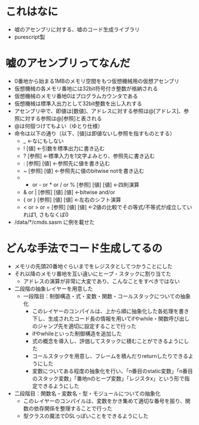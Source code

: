 # これはなに
- 嘘のアセンブリに対する、嘘のコード生成ライブラリ
- purescript製

# 嘘のアセンブリってなんだ
- 0番地から始まる1MBのメモリ空間をもつ仮想機械用の仮想アセンブリ
- 仮想機械の各メモリ番地には32bit符号付き整数が格納される
- 仮想機械のメモリ番地0はプログラムカウンタである
- 仮想機械は標準入出力として32bit整数を出し入れする
- アセンブリ中で、即値は[数値]、アドレスに対する参照は@[アドレス]、参照に対する参照は@[参照]と表される
- @は何個つけてもよい（ゆとり仕様）
- 命令は以下の通り（以下、[値]は即値ないし参照を指すものとする）
  - _ ←なにもしない
  - ! [値] ←引数を標準出力に書き込む
  - ? [参照] ←標準入力を1文字よみとり、参照先に書き込む
  - : [参照] [値] ←参照先に値を書き込む
  - ~ [参照] [値] ←参照先に値のbitwise notを書き込む
  - + or - or * or / or % [参照] [値] [値] ←四則演算
  - & or | [参照] [値] [値] ←bitwise and/or
  - { or } [参照] [値] [値] ←左右のシフト演算
  - < or > or = [参照] [値] [値] ←2値の比較でその等式/不等式が成立していれば1, さもなくば0
- /data/*/cmds.sasm に例を載せた

# どんな手法でコード生成してるの
- メモリの先頭20番地ぐらいまでをレジスタとしてつかうことにした
- それ以降のメモリ番地を互い違いにヒープ・スタックに割り当てた
  - アドレスの演算が非常に大変であり、こんなことをすべきではない
- 二段階の抽象レイヤーを用意した
  - 一段階目：制御構造・式・変数・関数・コールスタックについての抽象化
    - このレイヤーのコンパイルは、上から順に抽象化した各処理を書き下し、生成されたコード長の情報を用いてifやwhile・関数呼び出しのジャンプ先を適切に設定することで行った
    - ifやwhileといった制御構造を追加した
    - 式の概念を導入し、評価してスタックに積むことができるようにした
    - コールスタックを用意し、フレームを積んだりreturnしたりできるようにした
    - 変数についてある程度の抽象化を行い、「n番目のstatic変数」「n番目のスタック変数」「番地nのヒープ変数」「レジスタx」という形で指定できるようにした
 - 二段階目：関数名・変数名・型・モジュールについての抽象化
   - このレイヤーのコンパイルは、変数をかき集めて適切な番号を振り、関数の依存関係を整理することで行った
   - 型クラスの魔法でDSLっぽいことをできるようにした
